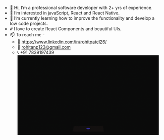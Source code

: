 - 👋 Hi, I’m a professional software developer with 2+ yrs of experience.
- 💞️ I’m interested in javaScript, React and React Native.
- 🌱 I’m currently learning how to improve the functionality and develop a low code projects.
- 💕 I love to create React Components and beautiful UIs.
- 📫 To reach me -
  - 🎫 https://www.linkedin.com/in/rohitpatel26/
  - 📧 rohitanp123@gmail.com
  - 📞 +91 7839197439
![](https://github.com/rohitanp123/rohitanp123/blob/main/giphy.gif)

<!---
rohitanp123/rohitanp123 is a ✨ special ✨ repository because its `README.md` (this file) appears on your GitHub profile.
You can click the Preview link to take a look at your changes.
--->
